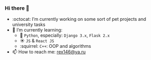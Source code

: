 ### Hi there 👋

- :octocat: I’m currently working on some sort of pet projects and university tasks
- :mag_right: I’m currently learning:
  - :snake: `Python`, especially: `Django 3.x`, `Flask 2.x`
  - :sunny: `JS` & `React JS`
  - :squirrel: `C++`: OOP and algorithms
- :mailbox: How to reach me: rex146@ya.ru
